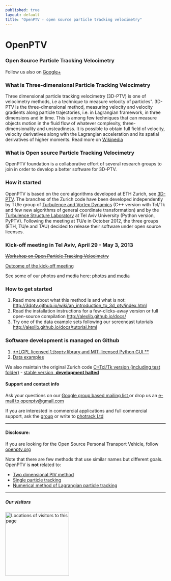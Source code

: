 ```yaml
---
published: true
layout: default
title: "OpenPTV - open source particle tracking velocimetry"
---
```


# OpenPTV  

### Open Source Particle Tracking Velocimetry 

Follow us also on <a href="https://plus.google.com/101512342198902345717" rel="publisher">Google+</a>


### What is Three-dimensional Particle Tracking Velocimetry
Three dimensional particle tracking velocimetry (3D-PTV) is one of velocimetry methods, i.e a technique to measure velocity of particles". 3D-PTV is the three-dimensional method, measuring velocity and velocity gradients along particle trajectories, i.e. in Lagrangian framework, in three dimensions and in time. This is among few techniques that can measure objects motion in the fluid flow of whatever complexity, three-dimensionality and unsteadiness. It is possible to obtain full field of velocity, velocity derivatives along with the Lagrangian acceleration and its spatial derivatives of higher moments. Read more on [Wikipedia](http://en.wikipedia.org/wiki/Particle_tracking_velocimetry)


### What is Open source Particle Tracking Velocimetry
OpenPTV foundation is a collaborative effort of several research groups to join in order to develop a better software for 3D-PTV. 



### How it started 
OpenPTV is based on the core algorithms developed at ETH Zurich, see [3D-PTV](http://3dptv.github.com). The branches of the Zurich code have been developed independently by TU/e group of [Turbulence and Vortex Dynamics](http://www.tue.nl/en/university/departments/applied-physics/research/transport-physics/turbulence-and-vortex-dynamics-wdy/) (C++ version with Tcl/Tk and few new algorithms of general coordinate transformation) and by the [Turbulence Structure Laboratory](http://www.eng.tau.ac.il/turbulencelab) at Tel Aviv University (Python version, PyPTV). Following the meeting at TU/e in October 2012, the three groups (ETH, TU/e and TAU) decided to release their software under open source licenses. 

### Kick-off meeting in Tel Aviv, April 29 - May 3, 2013
[<del>Workshop on Open Particle Tracking Velocimetry</del>](http://openptv.github.com/cost-meeting-tel-aviv.html)

[Outcome of the kick-off meeting](http://openptv.github.com/post-meeting.html)

See some of our photos and media here: [photos and media](http://www.openptv.net/media.html "Photos and media")

### How to get started
1. Read more about what this method is and what is not: http://3dptv.github.io/wiki/an_introduction_to_3d_ptv/index.html
2. Read the installation instructions for a few-clicks-away version or full open-source compilation http://alexlib.github.io/docs/
3. Try one of the data example sets following our screencast tutorials http://alexlib.github.io/docs/tutorial.html

### Software development is managed on Github 
1. [**LGPL licensed `liboptv` library and MIT-licensed Python GUI **](http://github.com/openptv/openptv-python) 
2. [Data examples](http://github.com/OpenPTV/examples)  

We also maintain the original Zurich code [C+Tcl/Tk version (including test folder)](http://github.com/OpenPTV/C-TclTk)  - [stable version, **development halted**](http://openptv.github.com/post-meeting.html) 


#### Support and contact info

Ask your questions on our [Google group based mailing list ](https://groups.google.com/forum/#!forum/openptv) or drop us an [e-mail to openptv@gmail.com](mailto:openptv@gmail.com)

If you are interested in commercial applications and full commercial support, ask the [group](https://groups.google.com/forum/#!forum/openptv) or write to [photrack Ltd](http://www.photrack.ch)

-----

#### Disclosure:
If you are looking for the Open Source Personal Transport Vehicle, follow [openptv.org](http://www.openptv.org)

Note that there are few methods that use similar names but different goals. OpenPTV is **not** related to:  

* [Two dimensional PIV method](http://en.wikipedia.org/wiki/Particle_tracking_velocimetry)  
* [Single particle tracking](http://en.wikipedia.org/wiki/Single_particle_tracking)  
* [Numerical method of Lagrangian particle tracking](http://en.wikipedia.org/wiki/Lagrangian_particle_tracking)

------
##### Our visitors
<a href="http://www2.clustrmaps.com/user/84410cc6c">
<img src="http://www2.clustrmaps.com/stats/maps-no_clusters/www.openptv.net-thumb.jpg" alt="Locations of visitors to this page" style="width: 200px;"/>
</a>